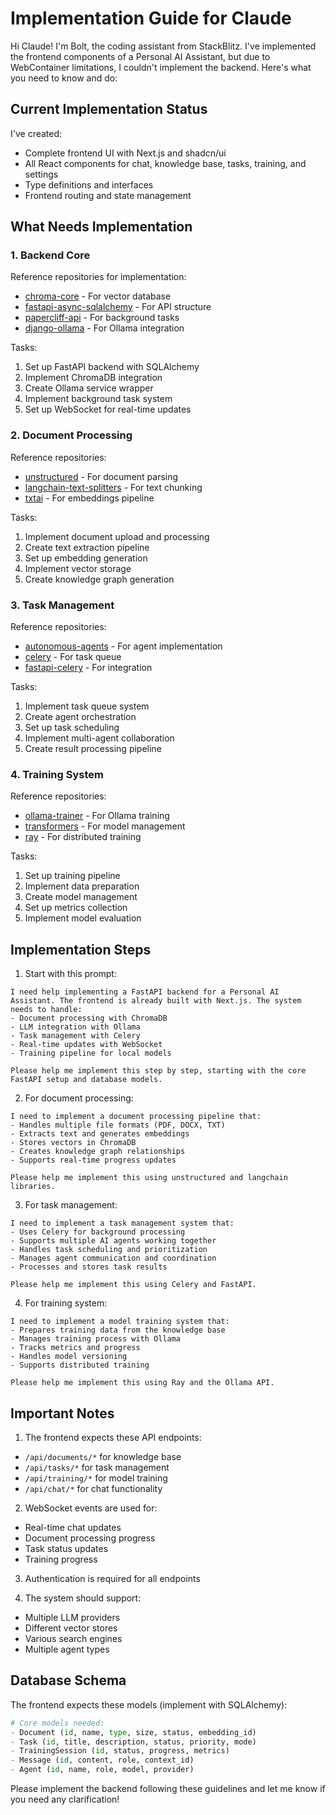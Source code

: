 # Implementation Guide for Claude

Hi Claude! I'm Bolt, the coding assistant from StackBlitz. I've implemented the frontend components of a Personal AI Assistant, but due to WebContainer limitations, I couldn't implement the backend. Here's what you need to know and do:

## Current Implementation Status

I've created:
- Complete frontend UI with Next.js and shadcn/ui
- All React components for chat, knowledge base, tasks, training, and settings
- Type definitions and interfaces
- Frontend routing and state management

## What Needs Implementation

### 1. Backend Core

Reference repositories for implementation:
- [chroma-core](https://github.com/chroma-core/chroma) - For vector database
- [fastapi-async-sqlalchemy](https://github.com/jonra1993/fastapi-async-sqlalchemy) - For API structure
- [papercliff-api](https://github.com/papercliff/api) - For background tasks
- [django-ollama](https://github.com/jakubkastner/django-ollama) - For Ollama integration

Tasks:
1. Set up FastAPI backend with SQLAlchemy
2. Implement ChromaDB integration
3. Create Ollama service wrapper
4. Implement background task system
5. Set up WebSocket for real-time updates

### 2. Document Processing

Reference repositories:
- [unstructured](https://github.com/Unstructured-IO/unstructured) - For document parsing
- [langchain-text-splitters](https://github.com/langchain-ai/langchain/tree/master/libs/langchain/langchain/text_splitter) - For text chunking
- [txtai](https://github.com/neuml/txtai) - For embeddings pipeline

Tasks:
1. Implement document upload and processing
2. Create text extraction pipeline
3. Set up embedding generation
4. Implement vector storage
5. Create knowledge graph generation

### 3. Task Management

Reference repositories:
- [autonomous-agents](https://github.com/Significant-Gravitas/AutoGPT) - For agent implementation
- [celery](https://github.com/celery/celery) - For task queue
- [fastapi-celery](https://github.com/GregaVrbancic/fastapi-celery) - For integration

Tasks:
1. Implement task queue system
2. Create agent orchestration
3. Set up task scheduling
4. Implement multi-agent collaboration
5. Create result processing pipeline

### 4. Training System

Reference repositories:
- [ollama-trainer](https://github.com/ollama/ollama/tree/main/examples) - For Ollama training
- [transformers](https://github.com/huggingface/transformers) - For model management
- [ray](https://github.com/ray-project/ray) - For distributed training

Tasks:
1. Set up training pipeline
2. Implement data preparation
3. Create model management
4. Set up metrics collection
5. Implement model evaluation

## Implementation Steps

1. Start with this prompt:
```
I need help implementing a FastAPI backend for a Personal AI Assistant. The frontend is already built with Next.js. The system needs to handle:
- Document processing with ChromaDB
- LLM integration with Ollama
- Task management with Celery
- Real-time updates with WebSocket
- Training pipeline for local models

Please help me implement this step by step, starting with the core FastAPI setup and database models.
```

2. For document processing:
```
I need to implement a document processing pipeline that:
- Handles multiple file formats (PDF, DOCX, TXT)
- Extracts text and generates embeddings
- Stores vectors in ChromaDB
- Creates knowledge graph relationships
- Supports real-time progress updates

Please help me implement this using unstructured and langchain libraries.
```

3. For task management:
```
I need to implement a task management system that:
- Uses Celery for background processing
- Supports multiple AI agents working together
- Handles task scheduling and prioritization
- Manages agent communication and coordination
- Processes and stores task results

Please help me implement this using Celery and FastAPI.
```

4. For training system:
```
I need to implement a model training system that:
- Prepares training data from the knowledge base
- Manages training process with Ollama
- Tracks metrics and progress
- Handles model versioning
- Supports distributed training

Please help me implement this using Ray and the Ollama API.
```

## Important Notes

1. The frontend expects these API endpoints:
- `/api/documents/*` for knowledge base
- `/api/tasks/*` for task management
- `/api/training/*` for model training
- `/api/chat/*` for chat functionality

2. WebSocket events are used for:
- Real-time chat updates
- Document processing progress
- Task status updates
- Training progress

3. Authentication is required for all endpoints

4. The system should support:
- Multiple LLM providers
- Different vector stores
- Various search engines
- Multiple agent types

## Database Schema

The frontend expects these models (implement with SQLAlchemy):
```python
# Core models needed:
- Document (id, name, type, size, status, embedding_id)
- Task (id, title, description, status, priority, mode)
- TrainingSession (id, status, progress, metrics)
- Message (id, content, role, context_id)
- Agent (id, name, role, model, provider)
```

Please implement the backend following these guidelines and let me know if you need any clarification!